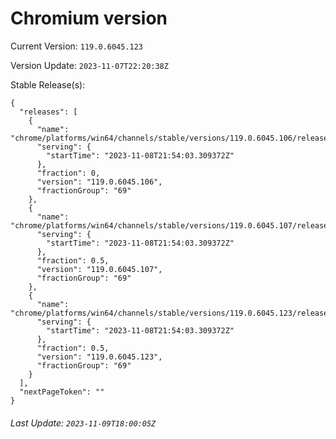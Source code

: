 # Chromium version

Current Version: `119.0.6045.123`

Version Update: `2023-11-07T22:20:38Z`

Stable Release(s):
```
{
  "releases": [
    {
      "name": "chrome/platforms/win64/channels/stable/versions/119.0.6045.106/releases/1699480443",
      "serving": {
        "startTime": "2023-11-08T21:54:03.309372Z"
      },
      "fraction": 0,
      "version": "119.0.6045.106",
      "fractionGroup": "69"
    },
    {
      "name": "chrome/platforms/win64/channels/stable/versions/119.0.6045.107/releases/1699480443",
      "serving": {
        "startTime": "2023-11-08T21:54:03.309372Z"
      },
      "fraction": 0.5,
      "version": "119.0.6045.107",
      "fractionGroup": "69"
    },
    {
      "name": "chrome/platforms/win64/channels/stable/versions/119.0.6045.123/releases/1699480443",
      "serving": {
        "startTime": "2023-11-08T21:54:03.309372Z"
      },
      "fraction": 0.5,
      "version": "119.0.6045.123",
      "fractionGroup": "69"
    }
  ],
  "nextPageToken": ""
}
```

###### Last Update: `2023-11-09T18:00:05Z`
        